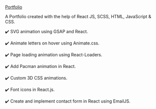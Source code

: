 [Portfolio](https://aquamarine-hotteok-af3024.netlify.app/)

A Portfolio created with the help of React JS, SCSS, HTML, JavaScript & CSS.

✔️ SVG animation using GSAP and React.

✔️ Animate letters on hover using Animate.css.

✔️ Page loading animation using React-Loaders.

✔️ Add Pacman animation in React.

✔️ Custom 3D CSS animations.

✔️ Font icons in React.js.

✔️ Create and implement contact form in React using EmailJS.
